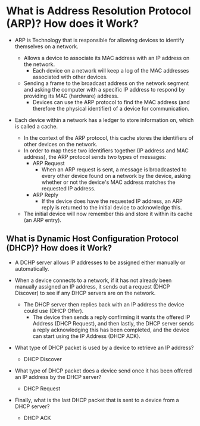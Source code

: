 # What is Address Resolution Protocol (ARP)? How does it Work?

- ARP is Technology that is responsible for allowing devices to identify themselves on a network.
  - Allows a device to associate its MAC address with an IP address on the network.
    - Each device on a network will keep a log of the MAC addresses associated with other devices.
  - Sending a frame to the broadcast address on the network segment and asking the computer with a specific IP address to respond by providing its MAC (hardware) address.
    - Devices can use the ARP protocol to find the MAC address (and therefore the physical identifier) of a device for communication.

- Each device within a network has a ledger to store information on, which is called a cache.
  - In the context of the ARP protocol, this cache stores the identifiers of other devices on the network.
  - In order to map these two identifiers together (IP address and MAC address), the ARP protocol sends two types of messages:
    - ARP Request
      - When an ARP request is sent, a message is broadcasted to every other device found on a network by the device, asking whether or not the device's MAC address matches the requested IP address.
    - ARP Reply
      - If the device does have the requested IP address, an ARP reply is returned to the initial device to acknowledge this.
  - The initial device will now remember this and store it within its cache (an ARP entry).

## What is Dynamic Host Configuration Protocol (DHCP)? How does it Work?

- A DCHP server allows IP addresses to be assigned either manually or automatically.

- When a device connects to a network, if it has not already been manually assigned an IP address, it sends out a request (DHCP Discover) to see if any DHCP servers are on the network.
  - The DHCP server then replies back with an IP address the device could use (DHCP Offer).
    - The device then sends a reply confirming it wants the offered IP Address (DHCP Request), and then lastly, the DHCP server sends a reply acknowledging this has been completed, and the device can start using the IP Address (DHCP ACK).

- What type of DHCP packet is used by a device to retrieve an IP address?
  - DHCP Discover
- What type of DHCP packet does a device send once it has been offered an IP address by the DHCP server?
  - DHCP Request
- Finally, what is the last DHCP packet that is sent to a device from a DHCP server?
  - DHCP ACK
